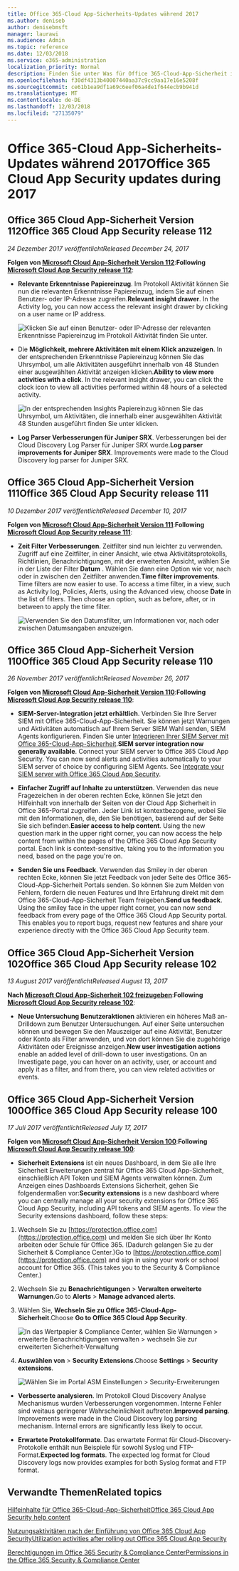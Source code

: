 ```yaml
---
title: Office 365-Cloud App-Sicherheits-Updates während 2017
ms.author: deniseb
author: denisebmsft
manager: laurawi
ms.audience: Admin
ms.topic: reference
ms.date: 12/03/2018
ms.service: o365-administration
localization_priority: Normal
description: Finden Sie unter Was für Office 365-Cloud-App-Sicherheit in 2017 veröffentlicht wird
ms.openlocfilehash: f30df4313b40007440aa37c9cc9aa17e16e5208f
ms.sourcegitcommit: ce61b1ea9df1a69c6eef06a4de1f644ecb9b941d
ms.translationtype: MT
ms.contentlocale: de-DE
ms.lasthandoff: 12/03/2018
ms.locfileid: "27135079"
---
```

# <a name="office-365-cloud-app-security-updates-during-2017"></a><span data-ttu-id="cb68d-103">Office 365-Cloud App-Sicherheits-Updates während 2017</span><span class="sxs-lookup"><span data-stu-id="cb68d-103">Office 365 Cloud App Security updates during 2017</span></span>
    
## <a name="office-365-cloud-app-security-release-112"></a><span data-ttu-id="cb68d-104">Office 365 Cloud App-Sicherheit Version 112</span><span class="sxs-lookup"><span data-stu-id="cb68d-104">Office 365 Cloud App Security release 112</span></span>

<span data-ttu-id="cb68d-105">*24 Dezember 2017 veröffentlicht*</span><span class="sxs-lookup"><span data-stu-id="cb68d-105">*Released December 24, 2017*</span></span> 
  
<span data-ttu-id="cb68d-106">**Folgen von [Microsoft Cloud App-Sicherheit Version 112](https://docs.microsoft.com/cloud-app-security/release-notes#cloud-app-security-release-112)**:</span><span class="sxs-lookup"><span data-stu-id="cb68d-106">**Following [Microsoft Cloud App Security release 112](https://docs.microsoft.com/cloud-app-security/release-notes#cloud-app-security-release-112)**:</span></span> 
  
- <span data-ttu-id="cb68d-p101">**Relevante Erkenntnisse Papiereinzug**. Im Protokoll Aktivität können Sie nun die relevanten Erkenntnisse Papiereinzug, indem Sie auf einen Benutzer- oder IP-Adresse zugreifen.</span><span class="sxs-lookup"><span data-stu-id="cb68d-p101">**Relevant insight drawer**. In the Activity log, you can now access the relevant insight drawer by clicking on a user name or IP address.</span></span> 
    
    ![Klicken Sie auf einen Benutzer- oder IP-Adresse der relevanten Erkenntnisse Papiereinzug im Protokoll Aktivität finden Sie unter.](media/8e32b3fa-8c0c-4c5e-b248-fe7d7e1b516d.png)
  
- <span data-ttu-id="cb68d-p102">Die **Möglichkeit, mehrere Aktivitäten mit einem Klick anzuzeigen**. In der entsprechenden Erkenntnisse Papiereinzug können Sie das Uhrsymbol, um alle Aktivitäten ausgeführt innerhalb von 48 Stunden einer ausgewählten Aktivität anzeigen klicken.</span><span class="sxs-lookup"><span data-stu-id="cb68d-p102">**Ability to view more activities with a click**. In the relevant insight drawer, you can click the clock icon to view all activities performed within 48 hours of a selected activity.</span></span> 
    
    ![In der entsprechenden Insights Papiereinzug können Sie das Uhrsymbol, um Aktivitäten, die innerhalb einer ausgewählten Aktivität 48 Stunden ausgeführt finden Sie unter klicken.](media/c6c96aa0-98e5-4205-8873-45f8d6fd0843.png)
  
- <span data-ttu-id="cb68d-p103">**Log Parser Verbesserungen für Juniper SRX**. Verbesserungen bei der Cloud Discovery Log Parser für Juniper SRX wurde.</span><span class="sxs-lookup"><span data-stu-id="cb68d-p103">**Log parser improvements for Juniper SRX**. Improvements were made to the Cloud Discovery log parser for Juniper SRX.</span></span> 
    
## <a name="office-365-cloud-app-security-release-111"></a><span data-ttu-id="cb68d-115">Office 365 Cloud App-Sicherheit Version 111</span><span class="sxs-lookup"><span data-stu-id="cb68d-115">Office 365 Cloud App Security release 111</span></span>

<span data-ttu-id="cb68d-116">*10 Dezember 2017 veröffentlicht*</span><span class="sxs-lookup"><span data-stu-id="cb68d-116">*Released December 10, 2017*</span></span> 
  
<span data-ttu-id="cb68d-117">**Folgen von [Microsoft Cloud App-Sicherheit Version 111](https://docs.microsoft.com/cloud-app-security/release-notes#cloud-app-security-release-111)**:</span><span class="sxs-lookup"><span data-stu-id="cb68d-117">**Following [Microsoft Cloud App Security release 111](https://docs.microsoft.com/cloud-app-security/release-notes#cloud-app-security-release-111)**:</span></span> 
  
- <span data-ttu-id="cb68d-p104">**Zeit Filter Verbesserungen**. Zeitfilter sind nun leichter zu verwenden. Zugriff auf eine Zeitfilter, in einer Ansicht, wie etwa Aktivitätsprotokolls, Richtlinien, Benachrichtigungen, mit der erweiterten Ansicht, wählen Sie in der Liste der Filter **Datum** . Wählen Sie dann eine Option wie vor, nach oder in zwischen den Zeitfilter anwenden.</span><span class="sxs-lookup"><span data-stu-id="cb68d-p104">**Time filter improvements**. Time filters are now easier to use. To access a time filter, in a view, such as Activity log, Policies, Alerts, using the Advanced view, choose **Date** in the list of filters. Then choose an option, such as before, after, or in between to apply the time filter.</span></span> 
    
    ![Verwenden Sie den Datumsfilter, um Informationen vor, nach oder zwischen Datumsangaben anzuzeigen.](media/9dbb2a10-f68f-413b-8b4e-88911152cb92.png)
  
## <a name="office-365-cloud-app-security-release-110"></a><span data-ttu-id="cb68d-123">Office 365 Cloud App-Sicherheit Version 110</span><span class="sxs-lookup"><span data-stu-id="cb68d-123">Office 365 Cloud App Security release 110</span></span>

<span data-ttu-id="cb68d-124">*26 November 2017 veröffentlicht*</span><span class="sxs-lookup"><span data-stu-id="cb68d-124">*Released November 26, 2017*</span></span> 
  
<span data-ttu-id="cb68d-125">**Folgen von [Microsoft Cloud App-Sicherheit Version 110](https://docs.microsoft.com/cloud-app-security/release-notes#cloud-app-security-release-110)**:</span><span class="sxs-lookup"><span data-stu-id="cb68d-125">**Following [Microsoft Cloud App Security release 110](https://docs.microsoft.com/cloud-app-security/release-notes#cloud-app-security-release-110)**:</span></span> 
  
- <span data-ttu-id="cb68d-p105">**SIEM-Server-Integration jetzt erhältlich**. Verbinden Sie Ihre Server SIEM mit Office 365-Cloud-App-Sicherheit. Sie können jetzt Warnungen und Aktivitäten automatisch auf Ihrem Server SIEM Wahl senden, SIEM Agents konfigurieren. Finden Sie unter [Integrieren Ihrer SIEM Server mit Office 365-Cloud-App-Sicherheit](integrate-your-siem-server-with-office-365-cas.md).</span><span class="sxs-lookup"><span data-stu-id="cb68d-p105">**SIEM server integration now generally available**. Connect your SIEM server to Office 365 Cloud App Security. You can now send alerts and activities automatically to your SIEM server of choice by configuring SIEM Agents. See [Integrate your SIEM server with Office 365 Cloud App Security](integrate-your-siem-server-with-office-365-cas.md).</span></span>
    
- <span data-ttu-id="cb68d-p106">**Einfacher Zugriff auf Inhalte zu unterstützen**. Verwenden das neue Fragezeichen in der oberen rechten Ecke, können Sie jetzt den Hilfeinhalt von innerhalb der Seiten von der Cloud App Sicherheit in Office 365-Portal zugreifen. Jeder Link ist kontextbezogene, wobei Sie mit den Informationen, die, den Sie benötigen, basierend auf der Seite Sie sich befinden.</span><span class="sxs-lookup"><span data-stu-id="cb68d-p106">**Easier access to help content**. Using the new question mark in the upper right corner, you can now access the help content from within the pages of the Office 365 Cloud App Security portal. Each link is context-sensitive, taking you to the information you need, based on the page you're on.</span></span> 
    
- <span data-ttu-id="cb68d-p107">**Senden Sie uns Feedback**. Verwenden das Smiley in der oberen rechten Ecke, können Sie jetzt Feedback von jeder Seite des Office 365-Cloud-App-Sicherheit Portals senden. So können Sie zum Melden von Fehlern, fordern die neuen Features und Ihre Erfahrung direkt mit dem Office 365-Cloud-App-Sicherheit Team freigeben.</span><span class="sxs-lookup"><span data-stu-id="cb68d-p107">**Send us feedback**. Using the smiley face in the upper right corner, you can now send feedback from every page of the Office 365 Cloud App Security portal. This enables you to report bugs, request new features and share your experience directly with the Office 365 Cloud App Security team.</span></span> 
    
## <a name="office-365-cloud-app-security-release-102"></a><span data-ttu-id="cb68d-136">Office 365 Cloud App-Sicherheit Version 102</span><span class="sxs-lookup"><span data-stu-id="cb68d-136">Office 365 Cloud App Security release 102</span></span>

<span data-ttu-id="cb68d-137">*13 August 2017 veröffentlicht*</span><span class="sxs-lookup"><span data-stu-id="cb68d-137">*Released August 13, 2017*</span></span> 
  
<span data-ttu-id="cb68d-138">**Nach [Microsoft Cloud App-Sicherheit 102 freizugeben](https://docs.microsoft.com/cloud-app-security/release-notes#cloud-app-security-release-102)**:</span><span class="sxs-lookup"><span data-stu-id="cb68d-138">**Following [Microsoft Cloud App Security release 102](https://docs.microsoft.com/cloud-app-security/release-notes#cloud-app-security-release-102)**:</span></span> 
  
- <span data-ttu-id="cb68d-p108">**Neue Untersuchung Benutzeraktionen** aktivieren ein höheres Maß an-Drilldown zum Benutzer Untersuchungen. Auf einer Seite untersuchen können und bewegen Sie den Mauszeiger auf eine Aktivität, Benutzer oder Konto als Filter anwenden, und von dort können Sie die zugehörige Aktivitäten oder Ereignisse anzeigen.</span><span class="sxs-lookup"><span data-stu-id="cb68d-p108">**New user investigation actions** enable an added level of drill-down to user investigations. On an Investigate page, you can hover on an activity, user, or account and apply it as a filter, and from there, you can view related activities or events.</span></span> 
    
## <a name="office-365-cloud-app-security-release-100"></a><span data-ttu-id="cb68d-141">Office 365 Cloud App-Sicherheit Version 100</span><span class="sxs-lookup"><span data-stu-id="cb68d-141">Office 365 Cloud App Security release 100</span></span>

<span data-ttu-id="cb68d-142">*17 Juli 2017 veröffentlicht*</span><span class="sxs-lookup"><span data-stu-id="cb68d-142">*Released July 17, 2017*</span></span> 
  
<span data-ttu-id="cb68d-143">**Folgen von [Microsoft Cloud App-Sicherheit Version 100](https://docs.microsoft.com/cloud-app-security/release-notes#cloud-app-security-release-100)**:</span><span class="sxs-lookup"><span data-stu-id="cb68d-143">**Following [Microsoft Cloud App Security release 100](https://docs.microsoft.com/cloud-app-security/release-notes#cloud-app-security-release-100)**:</span></span> 
  
- <span data-ttu-id="cb68d-p109">**Sicherheit Extensions** ist ein neues Dashboard, in dem Sie alle Ihre Sicherheit Erweiterungen zentral für Office 365 Cloud App-Sicherheit, einschließlich API Token und SIEM Agents verwalten können. Zum Anzeigen eines Dashboards Extensions Sicherheit, gehen Sie folgendermaßen vor:</span><span class="sxs-lookup"><span data-stu-id="cb68d-p109">**Security extensions** is a new dashboard where you can centrally manage all your security extensions for Office 365 Cloud App Security, including API tokens and SIEM agents. To view the Security extensions dashboard, follow these steps:</span></span> 
    
1. <span data-ttu-id="cb68d-p110">Wechseln Sie zu [https://protection.office.com](https://protection.office.com) und melden Sie sich über Ihr Konto arbeiten oder Schule für Office 365. (Dadurch gelangen Sie zu der Sicherheit &amp; Compliance Center.)</span><span class="sxs-lookup"><span data-stu-id="cb68d-p110">Go to [https://protection.office.com](https://protection.office.com) and sign in using your work or school account for Office 365. (This takes you to the Security &amp; Compliance Center.)</span></span> 
    
2. <span data-ttu-id="cb68d-148">Wechseln Sie zu **Benachrichtigungen** \> **Verwalten erweiterte Warnungen**.</span><span class="sxs-lookup"><span data-stu-id="cb68d-148">Go to **Alerts** \> **Manage advanced alerts**.</span></span>
    
3. <span data-ttu-id="cb68d-149">Wählen Sie, **Wechseln Sie zu Office 365-Cloud-App-Sicherheit**.</span><span class="sxs-lookup"><span data-stu-id="cb68d-149">Choose **Go to Office 365 Cloud App Security**.</span></span>
    
    ![In das Wertpapier &amp; Compliance Center, wählen Sie Warnungen \> erweiterte Benachrichtigungen verwalten \> wechseln Sie zur erweiterten Sicherheit-Verwaltung](media/9792b121-9cd4-4faa-a6e0-81cfab4bf2f2.png)
  
4. <span data-ttu-id="cb68d-151">**Auswählen von** \> **Security Extensions**.</span><span class="sxs-lookup"><span data-stu-id="cb68d-151">Choose **Settings** \> **Security extensions**.</span></span>
    
    ![Wählen Sie im Portal ASM Einstellungen \> Security-Erweiterungen](media/f03d47a1-91ff-41b9-9baf-b514cffe41a8.png)
  
- <span data-ttu-id="cb68d-p111">**Verbesserte analysieren**. Im Protokoll Cloud Discovery Analyse Mechanismus wurden Verbesserungen vorgenommen. Interne Fehler sind weitaus geringerer Wahrscheinlichkeit auftreten.</span><span class="sxs-lookup"><span data-stu-id="cb68d-p111">**Improved parsing**. Improvements were made in the Cloud Discovery log parsing mechanism. Internal errors are significantly less likely to occur.</span></span> 
    
- <span data-ttu-id="cb68d-p112">**Erwartete Protokollformate**. Das erwartete Format für Cloud-Discovery-Protokolle enthält nun Beispiele für sowohl Syslog und FTP-Format.</span><span class="sxs-lookup"><span data-stu-id="cb68d-p112">**Expected log formats**. The expected log format for Cloud Discovery logs now provides examples for both Syslog format and FTP format.</span></span> 
    
## <a name="related-topics"></a><span data-ttu-id="cb68d-158">Verwandte Themen</span><span class="sxs-lookup"><span data-stu-id="cb68d-158">Related topics</span></span>

[<span data-ttu-id="cb68d-159">Hilfeinhalte für Office 365-Cloud-App-Sicherheit</span><span class="sxs-lookup"><span data-stu-id="cb68d-159">Office 365 Cloud App Security help content</span></span>](office-365-cas-help.md)
  
[<span data-ttu-id="cb68d-160">Nutzungsaktivitäten nach der Einführung von Office 365 Cloud App Security</span><span class="sxs-lookup"><span data-stu-id="cb68d-160">Utilization activities after rolling out Office 365 Cloud App Security</span></span>](utilization-activities-for-ocas.md)
  
[<span data-ttu-id="cb68d-161">Berechtigungen im Office 365 Security &amp; Compliance Center</span><span class="sxs-lookup"><span data-stu-id="cb68d-161">Permissions in the Office 365 Security &amp; Compliance Center</span></span>](permissions-in-the-security-and-compliance-center.md)
  

